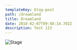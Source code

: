 ```yaml
---
templateKey: blog-post
path: /dreamland
title: Dreamland
date: 2018-02-07T09:48:14.702Z
description: Test 123
---
```



![Stage](/img/20248200_808701689299907_7147096190269241230_o.jpg)

<interactive-counter></interactive-counter>

<youtube-player id="hEqMtp__EQE"></youtube-player>
